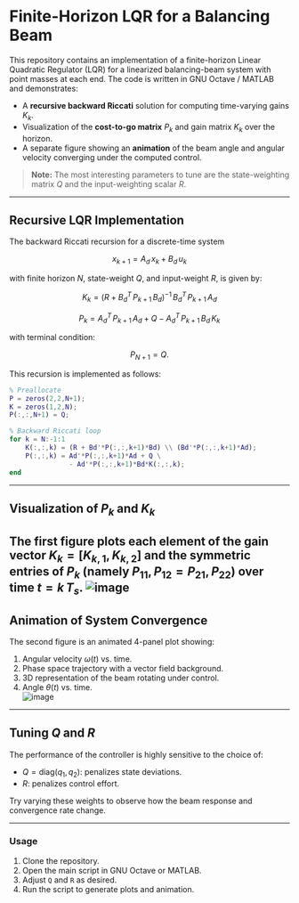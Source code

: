 # Finite-Horizon LQR for a Balancing Beam

This repository contains an implementation of a finite-horizon Linear Quadratic Regulator (LQR) for a linearized balancing-beam system with point masses at each end. The code is written in GNU Octave / MATLAB and demonstrates:

- A **recursive backward Riccati** solution for computing time-varying gains $K_k$.
- Visualization of the **cost-to-go matrix** $P_k$ and gain matrix $K_k$ over the horizon.  
- A separate figure showing an **animation** of the beam angle and angular velocity converging under the computed control.

> **Note:** The most interesting parameters to tune are the state-weighting matrix $Q$ and the input-weighting scalar $R$.

---

## Recursive LQR Implementation

The backward Riccati recursion for a discrete-time system

$$x_{k+1} = A_d\,x_k + B_d\,u_k$$

with finite horizon $N$, state-weight $Q$, and input-weight $R$, is given by:

$$
K_k = (R + B_d^T\,P_{k+1}\,B_d)^{-1}\,B_d^T\,P_{k+1}\,A_d
$$

$$
P_k = A_d^T\,P_{k+1}\,A_d
      \;+\; Q
      \;-\; A_d^T\,P_{k+1}\,B_d\,K_k
$$

with terminal condition:

$$
P_{N+1} = Q.
$$

This recursion is implemented as follows:

```matlab
% Preallocate
P = zeros(2,2,N+1);
K = zeros(1,2,N);
P(:,:,N+1) = Q;

% Backward Riccati loop
for k = N:-1:1
    K(:,:,k) = (R + Bd'*P(:,:,k+1)*Bd) \\ (Bd'*P(:,:,k+1)*Ad);
    P(:,:,k) = Ad'*P(:,:,k+1)*Ad + Q \
               - Ad'*P(:,:,k+1)*Bd*K(:,:,k);
end
```

---

## Visualization of $P_k$ and $K_k$

The first figure plots each element of the gain vector $K_k = [K_{k,1}, K_{k,2}]$ and the symmetric entries of $P_k$ (namely $P_{11}, P_{12}=P_{21}, P_{22}$) over time $t = k\,T_s$.
![image](https://github.com/user-attachments/assets/dfc8e51e-8a3b-4ac4-8801-0fa287dc8b2e)
---

## Animation of System Convergence

The second figure is an animated 4-panel plot showing:

1. Angular velocity $\omega(t)$ vs. time.  
2. Phase space trajectory with a vector field background.  
3. 3D representation of the beam rotating under control.  
4. Angle $\theta(t)$ vs. time.  
![image](https://github.com/user-attachments/assets/aa057fe8-3379-451d-a62e-37a97e1784ba)

---

## Tuning $Q$ and $R$

The performance of the controller is highly sensitive to the choice of:

- $Q = \text{diag}(q_1, q_2)$: penalizes state deviations.  
- $R$: penalizes control effort.

Try varying these weights to observe how the beam response and convergence rate change.

---

### Usage

1. Clone the repository.
2. Open the main script in GNU Octave or MATLAB.
3. Adjust `Q` and `R` as desired.
4. Run the script to generate plots and animation.

